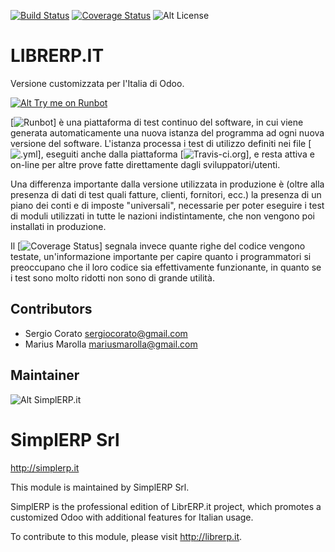 [![Build Status](https://travis-ci.org/LibrERP/librerp.svg?branch=8.0)](https://travis-ci.org/LibrERP/librerp)
[![Coverage Status](https://coveralls.io/repos/LibrERP/librerp/badge.svg?branch=8.0&service=github)](https://coveralls.io/github/LibrERP/librerp?branch=8.0)
![Alt License](https://img.shields.io/badge/licence-AGPL--3-blue.svg) 


LIBRERP.IT
====================================

Versione customizzata per l'Italia di Odoo.

[![Alt Try me on Runbot](http://simplerp.it/images/try.png)](https://runbot.librerp.it/runbot/2/8.0) 

[![Runbot](https://www.odoo.com/forum/help-1/question/what-is-odoo-runbot-19410)] è una piattaforma di test continuo del software, in cui viene generata automaticamente una nuova istanza del programma ad ogni nuova versione del software. L'istanza processa i test di utilizzo definiti nei file [![.yml](https://en.wikipedia.org/wiki/YAML)], eseguiti anche dalla piattaforma [![Travis-ci.org](https://travis-ci.org)], e resta attiva e on-line per altre prove fatte direttamente dagli sviluppatori/utenti.

Una differenza importante dalla versione utilizzata in produzione è (oltre alla presenza di dati di test quali fatture, clienti, fornitori, ecc.) la presenza di un piano dei conti e di imposte "universali", necessarie per poter eseguire i test di moduli utilizzati in tutte le nazioni indistintamente, che non vengono poi installati in produzione.

Il [![Coverage Status](https://coveralls.io)] segnala invece quante righe del codice vengono testate, un'informazione importante per capire quanto i programmatori si preoccupano che il loro codice sia effettivamente funzionante, in quanto se i test sono molto ridotti non sono di grande utilità.


Contributors
------------

* Sergio Corato <sergiocorato@gmail.com>
* Marius Marolla <mariusmarolla@gmail.com>

Maintainer
----------

![Alt SimplERP.it](http://simplerp.it/images/Logo.png "http://simplerp.it") 

SimplERP Srl
=======================

http://simplerp.it

This module is maintained by SimplERP Srl.

SimplERP is the professional edition of LibrERP.it project, which promotes a customized Odoo with additional features for Italian usage.

To contribute to this module, please visit http://librerp.it.
